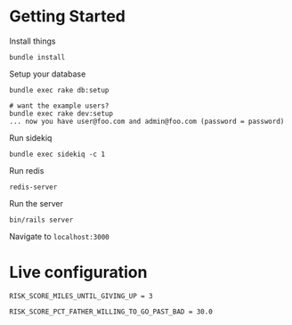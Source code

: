 # Getting Started
Install things

    bundle install

Setup your database

    bundle exec rake db:setup

    # want the example users?
    bundle exec rake dev:setup
    ... now you have user@foo.com and admin@foo.com (password = password)

Run sidekiq

    bundle exec sidekiq -c 1

Run redis

    redis-server

Run the server

    bin/rails server

Navigate to `localhost:3000`

# Live configuration

    RISK_SCORE_MILES_UNTIL_GIVING_UP = 3

    RISK_SCORE_PCT_FATHER_WILLING_TO_GO_PAST_BAD = 30.0